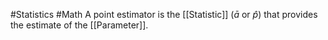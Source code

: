 #Statistics #Math 
A point estimator is the [[Statistic]] ($\bar{a}$ or $\hat{p}$) that provides the estimate of the [[Parameter]].